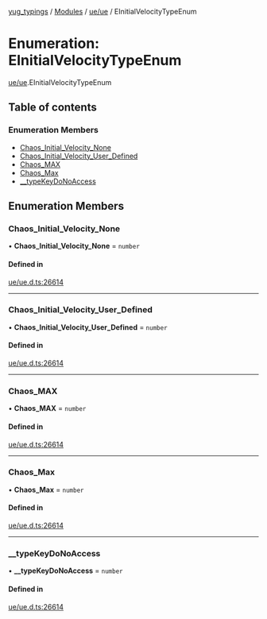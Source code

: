 [yug_typings](../README.md) / [Modules](../modules.md) / [ue/ue](../modules/ue_ue.md) / EInitialVelocityTypeEnum

# Enumeration: EInitialVelocityTypeEnum

[ue/ue](../modules/ue_ue.md).EInitialVelocityTypeEnum

## Table of contents

### Enumeration Members

- [Chaos\_Initial\_Velocity\_None](ue_ue.EInitialVelocityTypeEnum.md#chaos_initial_velocity_none)
- [Chaos\_Initial\_Velocity\_User\_Defined](ue_ue.EInitialVelocityTypeEnum.md#chaos_initial_velocity_user_defined)
- [Chaos\_MAX](ue_ue.EInitialVelocityTypeEnum.md#chaos_max)
- [Chaos\_Max](ue_ue.EInitialVelocityTypeEnum.md#chaos_max-1)
- [\_\_typeKeyDoNoAccess](ue_ue.EInitialVelocityTypeEnum.md#__typekeydonoaccess)

## Enumeration Members

### Chaos\_Initial\_Velocity\_None

• **Chaos\_Initial\_Velocity\_None** = `number`

#### Defined in

[ue/ue.d.ts:26614](https://github.com/YugMetaverse/yug_typings/blob/25cad34/ue/ue.d.ts#L26614)

___

### Chaos\_Initial\_Velocity\_User\_Defined

• **Chaos\_Initial\_Velocity\_User\_Defined** = `number`

#### Defined in

[ue/ue.d.ts:26614](https://github.com/YugMetaverse/yug_typings/blob/25cad34/ue/ue.d.ts#L26614)

___

### Chaos\_MAX

• **Chaos\_MAX** = `number`

#### Defined in

[ue/ue.d.ts:26614](https://github.com/YugMetaverse/yug_typings/blob/25cad34/ue/ue.d.ts#L26614)

___

### Chaos\_Max

• **Chaos\_Max** = `number`

#### Defined in

[ue/ue.d.ts:26614](https://github.com/YugMetaverse/yug_typings/blob/25cad34/ue/ue.d.ts#L26614)

___

### \_\_typeKeyDoNoAccess

• **\_\_typeKeyDoNoAccess** = `number`

#### Defined in

[ue/ue.d.ts:26614](https://github.com/YugMetaverse/yug_typings/blob/25cad34/ue/ue.d.ts#L26614)
